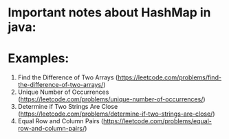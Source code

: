 
# Important notes about HashMap in java:





# Examples:

1. Find the Difference of Two Arrays (https://leetcode.com/problems/find-the-difference-of-two-arrays/)
2. Unique Number of Occurrences (https://leetcode.com/problems/unique-number-of-occurrences/)
3. Determine if Two Strings Are Close (https://leetcode.com/problems/determine-if-two-strings-are-close/)
4. Equal Row and Column Pairs (https://leetcode.com/problems/equal-row-and-column-pairs/)


